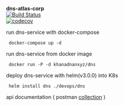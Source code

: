 
**dns-atlas-corp**     
 [![Build Status](https://travis-ci.com/khanadnanxyz/dns-atlas-corp.svg?branch=master)](https://travis-ci.com/khanadnanxyz/dns-atlas-corp)  
[![codecov](https://codecov.io/gh/khanadnanxyz/dns-atlas-corp/branch/master/graph/badge.svg)](https://codecov.io/gh/khanadnanxyz/dns-atlas-corp)  
  
run dns-service with docker-compose  
  

     docker-compose up -d  

run dns-service from docker image  
  

     docker run -P -d khanadnanxyz/dns 

deploy dns-service with helm(v3.0.0) into K8s  
 
     helm install dns ./devops/dns

api documentation ( postman [collection](https://documenter.getpostman.com/view/814321/SzzhcxU5) )
